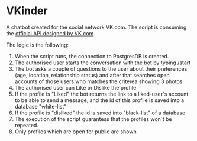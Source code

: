 # VKinder
A chatbot created for the social network VK.com. The script is consuming the [official API designed by VK.com](https://dev.vk.com/method)

The logic is the following: 
1) When the script runs, the connection to PostgresDB is created. 
2) The authorised user starts the conversation with the bot by typing /start
3) The bot asks a couple of questions to the user about their preferences (age, location, relationship status) 
and after that searches open accounts of those users who matches the criterea showing 3 photos
4) The authorised user can Like or Dislike the profile
5) If the profile is "Liked" the bot returns the link to a liked-user´s account to be able to send a message, and the id of this profile is saved into a database "white-list"
6) If the profile is "disliked" the id is saved into "black-list" of a database 
7) The execution of the script guarantess that the profiles won´t be repeated. 
8) Only profiles which are open for public are shown
